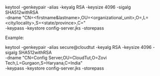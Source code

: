 keytool -genkeypair -alias <keyname> -keyalg RSA -keysize 4096 -sigalg SHA512withRSA \
  -dname "CN=<firstname&lastname>,OU=<organizational_unit>,O=<organization name>,L=<city/locality>,S=<state/province>,C=<country>" \
  -keypass <secret> -keystore config-server.jks -storepass <password>



Example: 

keytool -genkeypair -alias secure@cloudtut -keyalg RSA -keysize 4096 -sigalg SHA512withRSA \
  -dname "CN=Config Server,OU=CloudTut,O=Zovi Tech,L=Gurgaon,S=Haryana,C=India" \
  -keypass <secret> -keystore config-server.jks -storepass <password>